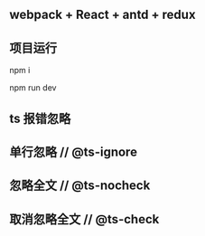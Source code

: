 ## webpack + React + antd + redux

## 项目运行

npm i

npm run dev

## ts 报错忽略

## 单行忽略 // @ts-ignore

## 忽略全文 // @ts-nocheck

## 取消忽略全文 // @ts-check
